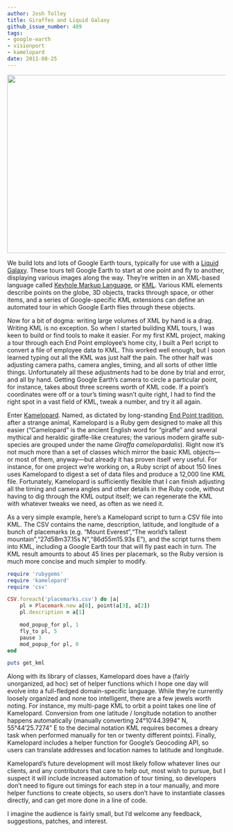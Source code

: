 ```yaml
---
author: Josh Tolley
title: Giraffes and Liquid Galaxy
github_issue_number: 489
tags:
- google-earth
- visionport
- kamelopard
date: 2011-08-25
---
```


<a href="https://en.wikipedia.org/wiki/File:Al_Ain_Zoo_Giraffe.JPG" onblur="try {parent.deselectBloggerImageGracefully();} catch(e) {}"><img alt="" border="0" src="/blog/2011/08/giraffes-and-liquid-galaxy/image-0.jpeg" style="display:block; margin:0px auto 10px; text-align:center;cursor:pointer; cursor:hand;width: 614px; height: 411px;"/></a>

We build lots and lots of Google Earth tours, typically for use with a [Liquid Galaxy](https://liquidgalaxy.endpoint.com/). These tours tell Google Earth to start at one point and fly to another, displaying various images along the way. They’re written in an XML-based language called [Keyhole Markup Language](https://en.wikipedia.org/wiki/Keyhole_Markup_Language), or [KML](https://developers.google.com/kml/documentation/kmlreference?csw=1). Various KML elements describe points on the globe, 3D objects, tracks through space, or other items, and a series of Google-specific KML extensions can define an automated tour in which Google Earth flies through these objects.

Now for a bit of dogma: writing large volumes of XML by hand is a drag. Writing KML is no exception. So when I started building KML tours, I was keen to build or find tools to make it easier. For my first KML project, making a tour through each End Point employee’s home city, I built a Perl script to convert a file of employee data to KML. This worked well enough, but I soon learned typing out all the KML was just half the pain. The other half was adjusting camera paths, camera angles, timing, and all sorts of other little things. Unfortunately all these adjustments had to be done by trial and error, and all by hand. Getting Google Earth’s camera to circle a particular point, for instance, takes about three screens worth of KML code. If a point’s coordinates were off or a tour’s timing wasn’t quite right, I had to find the right spot in a vast field of KML, tweak a number, and try it all again.

Enter [Kamelopard](https://github.com/eggyknap/Kamelopard). Named, as dictated by long-standing [End Point tradition](https://www.bucardo.org), after a strange animal, Kamelopard is a Ruby gem designed to make all this easier (“Camelopard” is the ancient English word for “giraffe” and several mythical and heraldic giraffe-like creatures; the various modern giraffe sub-species are grouped under the name *Giraffa camelopardalis*). Right now it’s not much more than a set of classes which mirror the basic KML objects—​or most of them, anyway—​but already it has proven itself very useful. For instance, for one project we’re working on, a Ruby script of about 150 lines uses Kamelopard to digest a set of data files and produce a 12,000 line KML file. Fortunately, Kamelopard is sufficiently flexible that I can finish adjusting all the timing and camera angles and other details in the Ruby code, without having to dig through the KML output itself; we can regenerate the KML with whatever tweaks we need, as often as we need it.

As a very simple example, here’s a Kamelopard script to turn a CSV file into KML. The CSV contains the name, description, latitude, and longitude of a bunch of placemarks (e.g. “Mount Everest”,“The world’s tallest mountain”,“27d58m37.15s N”,“86d55m15.93s E”), and the script turns them into KML, including a Google Earth tour that will fly past each in turn. The KML result amounts to about 45 lines per placemark, so the Ruby version is much more concise and much simpler to modify.

```ruby
require 'rubygems'
require 'kamelopard'
require 'csv'

CSV.foreach('placemarks.csv') do |a|
    pl = Placemark.new a[0], point(a[3], a[2])
    pl.description = a[1]

    mod_popup_for pl, 1
    fly_to pl, 5
    pause 3
    mod_popup_for pl, 0
end

puts get_kml
```

Along with its library of classes, Kamelopard does have a (fairly unorganized, ad hoc) set of helper functions which I hope one day will evolve into a full-fledged domain-specific language. While they’re currently loosely organized and none too intelligent, there are a few jewels worth noting. For instance, my multi-page KML to orbit a point takes one line of Kamelopard. Conversion from one latitude / longitude notation to another happens automatically (manually converting 24°10’44.3994” N, 55°44’25.7274” E to the decimal notation KML requires becomes a dreary task when performed manually for ten or twenty different points). Finally, Kamelopard includes a helper function for Google’s Geocoding API, so users can translate addresses and location names to latitude and longitude.

Kamelopard’s future development will most likely follow whatever lines our clients, and any contributors that care to help out, most wish to pursue, but I suspect it will include increased automation of tour timing, so developers don’t need to figure out timings for each step in a tour manually, and more helper functions to create objects, so users don’t have to instantiate classes directly, and can get more done in a line of code.

I imagine the audience is fairly small, but I’d welcome any feedback, suggestions, patches, and interest.
